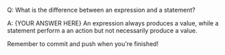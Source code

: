 Q: What is the difference between an expression and a statement?

A: {YOUR ANSWER HERE}
An expression always produces a value, while a statement perform a an action but not necessarily produce a value.

Remember to commit and push when you're finished!